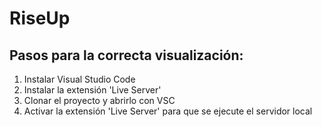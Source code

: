 # RiseUp

## Pasos para la correcta visualización:

1. Instalar Visual Studio Code
2. Instalar la extensión 'Live Server'
3. Clonar el proyecto y abrirlo con VSC
4. Activar la extensión 'Live Server' para que se ejecute el servidor local
